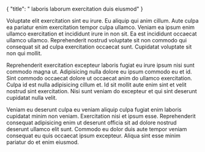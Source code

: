 {
  "title": " laboris laborum exercitation duis eiusmod"
}

Voluptate elit exercitation sint eu irure. Eu aliquip qui anim cillum. Aute culpa ea pariatur enim exercitation tempor culpa ullamco. Veniam ea ipsum enim ullamco exercitation et incididunt irure in non sit. Ea est incididunt occaecat ullamco ullamco. Reprehenderit nostrud voluptate sit non commodo qui consequat sit ad culpa exercitation occaecat sunt. Cupidatat voluptate sit non qui mollit.

Reprehenderit exercitation excepteur laboris fugiat eu irure ipsum nisi sunt commodo magna ut. Adipisicing nulla dolore eu ipsum commodo eu et id. Sint commodo occaecat dolore ut occaecat anim do ullamco exercitation. Culpa id est nulla adipisicing cillum et. Id sit mollit aute enim sint et velit nostrud sint exercitation. Nisi sunt veniam do excepteur et qui sint deserunt cupidatat nulla velit.

Veniam eu deserunt culpa eu veniam aliquip culpa fugiat enim laboris cupidatat minim non veniam. Exercitation nisi et ipsum esse. Reprehenderit consequat adipisicing enim ut deserunt officia sit ad dolore nostrud deserunt ullamco elit sunt. Commodo eu dolor duis aute tempor veniam consequat eu quis occaecat ipsum excepteur. Aliqua sint esse minim pariatur do et enim eiusmod.
